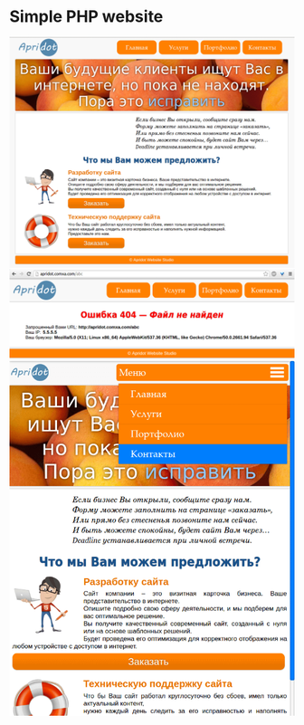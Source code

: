 # Simple PHP website

![alt text](./screenshot/normal.png "Screenshot")
![alt text](./screenshot/error.png "Screenshot error")
![alt text](./screenshot/mobile.png "Screenshot mobile")

